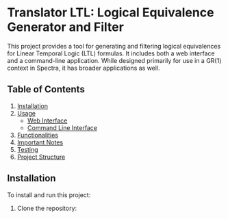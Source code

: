 # Translator LTL: Logical Equivalence Generator and Filter

This project provides a tool for generating and filtering logical equivalences for Linear Temporal Logic (LTL) formulas. It includes both a web interface and a command-line application. While designed primarily for use in a GR(1) context in Spectra, it has broader applications as well.

## Table of Contents
1. [Installation](#installation)
2. [Usage](#usage)
   - [Web Interface](#web-interface)
   - [Command Line Interface](#command-line-interface)
3. [Functionalities](#functionalities)
4. [Important Notes](#important-notes)
5. [Testing](#testing)
6. [Project Structure](#project-structure)

## Installation

To install and run this project:

1. Clone the repository: